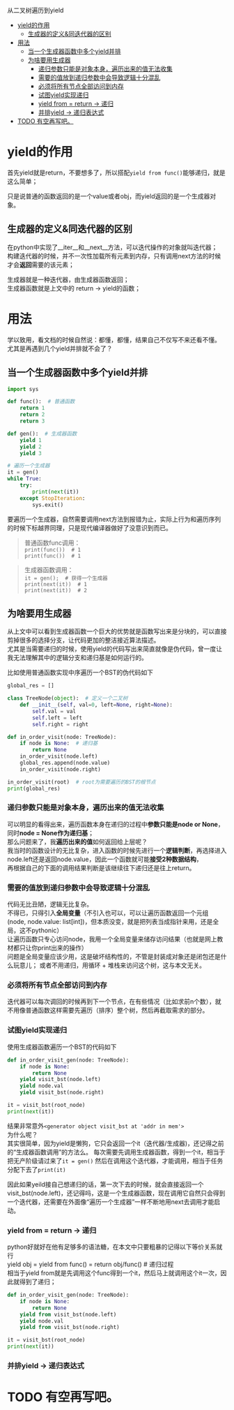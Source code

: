 从二叉树遍历到yield
- [yield的作用](#yield的作用)
  - [生成器的定义&同迭代器的区别](#生成器的定义同迭代器的区别)
- [用法](#用法)
  - [当一个生成器函数中多个yield并排](#当一个生成器函数中多个yield并排)
  - [为啥要用生成器](#为啥要用生成器)
    - [递归参数只能是对象本身，遍历出来的值无法收集](#递归参数只能是对象本身遍历出来的值无法收集)
    - [需要的值放到递归参数中会导致逻辑十分混乱](#需要的值放到递归参数中会导致逻辑十分混乱)
    - [必须将所有节点全部访问到内存](#必须将所有节点全部访问到内存)
    - [试图yield实现递归](#试图yield实现递归)
    - [yield from = return -> 递归](#yield-from--return---递归)
    - [并排yield -> 递归表达式](#并排yield---递归表达式)
- [TODO 有空再写吧。](#todo-有空再写吧)


# yield的作用
首先yield就是return，不要想多了，所以搭配`yield from func()`能够递归，就是这么简单；

只是说普通的函数返回的是一个value或者obj，而yield返回的是一个生成器对象。
## 生成器的定义&同迭代器的区别
在python中实现了__iter__和__next__方法，可以迭代操作的对象就叫迭代器；  
构建迭代器的时候，并不一次性加载所有元素到内存，只有调用next方法的时候才会**返回**需要的该元素；


生成器就是一种迭代器，由生成器函数返回；  
生成器函数就是上文中的 return -> yield的函数；  
# 用法
学以致用，看文档的时候自然说：都懂，都懂，结果自己不仅写不来还看不懂。  
尤其是再遇到几个yield并排就不会了？
## 当一个生成器函数中多个yield并排

```python
import sys

def func():  # 普通函数
    return 1
    return 2
    return 3

def gen():  # 生成器函数
    yield 1
    yield 2
    yield 3

# 遍历一个生成器
it = gen()
while True:
    try:
        print(next(it))
    except StopIteration:
        sys.exit()
```
要遍历一个生成器，自然需要调用next方法到报错为止，实际上行为和遍历序列的时候下标越界同理，只是现代编译器做好了没意识到而已。  
>普通函数func调用：  
>`print(func())  # 1`  
>`print(func())  # 1`

  

>生成器函数调用：  
>`it = gen();  # 获得一个生成器`  
>`print(next(it))  # 1`  
>`print(next(it))  # 2`  

## 为啥要用生成器
从上文中可以看到生成器函数一个巨大的优势就是函数写出来是分块的，可以直接剪掉很多的选择分支，让代码更加的整洁接近算法描述。  
尤其是当需要递归的时候，使用yield的代码写出来简直就像是伪代码，曾一度让我无法理解其中的逻辑分支和递归基是如何运行的。

比如使用普通函数实现中序遍历一个BST的伪代码如下
```python
global_res = []

class TreeNode(object):  # 定义一个二叉树
    def __init__(self, val=0, left=None, right=None):
        self.val = val
        self.left = left
        self.right = right

def in_order_visit(node: TreeNode):
    if node is None:  # 递归基
        return None
    in_order_visit(node.left)
    global_res.append(node.value)
    in_order_visit(node.right)

in_order_visit(root)  # root为需要遍历的BST的根节点
print(global_res)
```
### 递归参数只能是对象本身，遍历出来的值无法收集
可以明显的看得出来，遍历函数本身在递归的过程中**参数只能是node or None**，同时**node = None作为递归基**；  
那么问题来了，我**遍历出来的值**如何返回给上层呢？  
我当时的函数设计的无比复杂，进入函数的时候先进行一个**逻辑判断**，再选择进入node.left还是返回node.value，因此一个函数就可能**接受2种数据结构**，  
再根据自己的下面的调用结果判断是该继续往下递归还是往上return。
### 需要的值放到递归参数中会导致逻辑十分混乱
代码无比丑陋，逻辑无比复杂。  
不得已，只得引入**全局变量**（不引入也可以，可以让遍历函数返回一个元组(node, node.value: list[int])，但本质没变，就是把列表当成指针来用，还是全局，这不pythonic）  
让遍历函数只专心访问node，我用一个全局变量来储存访问结果（也就是网上教材都只让你print出来的操作）  
问题是全局变量应该少用，这是破坏结构性的，不管是封装成对象还是闭包还是什么玩意儿；
或者不用递归，用循环 + 堆栈来访问这个树，这与本文无关。

### 必须将所有节点全部访问到内存
迭代器可以每次调回的时候再到下一个节点，在有些情况（比如求前n个数），就不用像普通函数这样需要先遍历（排序）整个树，然后再截取需求的部分。

### 试图yield实现递归
使用生成器函数遍历一个BST的代码如下
```python
def in_order_visit_gen(node: TreeNode):
    if node is None:
        return None
    yield visit_bst(node.left)
    yield node.val
    yield visit_bst(node.right)

it = visit_bst(root_node)
print(next(it))
```
结果非常意外`<generator object visit_bst at 'addr in mem'>`  
为什么呢？  
其实很简单，因为yield是懒狗，它只会返回一个it（迭代器/生成器)，还记得之前的“生成器函数调用”的方法么。
每次需要先调用生成器函数，得到一个it，相当于把无产阶级请过来了`it = gen()`
然后在调用这个迭代器，才能调用，相当于任务分配下去了`print(it)`


因此如果yeild接自己想递归的话，第一次下去的时候，就会直接返回一个visit_bst(node.left)，还记得吗，这是一个生成器函数，现在调用它自然只会得到一个迭代器，还需要在外面像“遍历一个生成器”一样不断地用next去调用才能启动。

### yield from = return -> 递归
python好就好在他有足够多的语法糖，在本文中只要粗暴的记得以下等价关系就行  
yield obj = yield from func() = return obj/func()  # 递归过程  
相当于yield from就是先调用这个func得到一个it，然后马上就调用这个it一次，因此就得到了递归；
```python
def in_order_visit_gen(node: TreeNode):
    if node is None:
        return None
    yield from visit_bst(node.left)
    yield node.val
    yield from visit_bst(node.right)

it = visit_bst(root_node)
print(next(it))
```

### 并排yield -> 递归表达式

# TODO 有空再写吧。